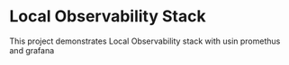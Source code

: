 # Local Observability Stack

This project demonstrates Local Observability stack with usin promethus and grafana